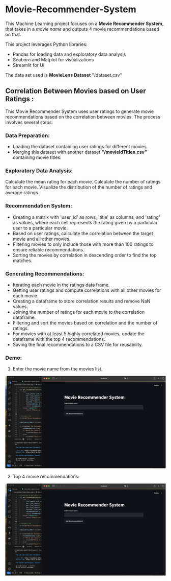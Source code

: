 # **Movie-Recommender-System**

This Machine Learning project focuses on a **Movie Recommender System**, that takes in a *movie name* and outputs 4 movie recommendations based on that.



This project leverages Python libraries:

- Pandas for loading data and exploratory data analysis
- Seaborn and Matplot for visualizations
- Streamlit for UI

The data set used is **MovieLens Dataset** "/dataset.csv"

## Correlation Between Movies based on **User Ratings** :

This Movie Recommender System uses user ratings to generate movie recommendations based on the correlation between movies. The process involves several steps:

### Data Preparation:

- Loading the dataset containing user ratings for different movies.
- Merging this dataset with another dataset **"/movieIdTitles.csv"** containing movie titles.

### Exploratory Data Analysis:

Calculate the mean rating for each movie.
Calculate the number of ratings for each movie.
Visualize the distribution of the number of ratings and average ratings.

### Recommendation System:

- Creating a matrix with 'user_id' as rows, 'title' as columns, and 'rating' as values, where each cell represents the rating given by a particular user to a particular movie.
- Based on user ratings, calculate the correlation between the target movie and all other movies.
- Filtering movies to only include those with more than 100 ratings to ensure reliable recommendations.
- Sorting the movies by correlation in descending order to find the top matches.

### Generating Recommendations:

- Iterating each movie in the ratings data frame.
- Getting user ratings and compute correlations with all other movies for each movie.
- Creating a dataframe to store correlation results and remove NaN values.
- Joining the number of ratings for each movie to the correlation dataframe.
- Filtering and sort the movies based on correlation and the number of ratings.
- For movies with at least 5 highly correlated movies, update the dataframe with the top 4 recommendations.
- Saving the final recommendations to a CSV file for reusability.


### Demo:

1. Enter the movie name from the movies list.

![demo_image](demo_image_1.png)

2. Top 4 movie recommendations:

![demo_image](demo_image_1.png)
